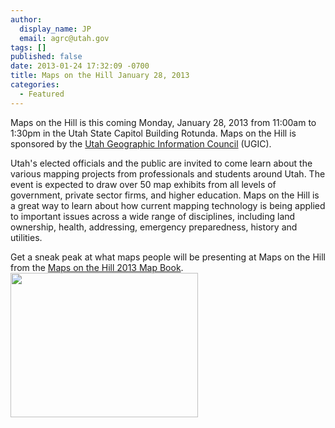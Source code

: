 ```yaml
---
author:
  display_name: JP
  email: agrc@utah.gov
tags: []
published: false
date: 2013-01-24 17:32:09 -0700
title: Maps on the Hill January 28, 2013
categories:
  - Featured
---
```

<p>Maps on the Hill is this coming Monday, January 28, 2013 from 11:00am to 1:30pm in the Utah State Capitol Building Rotunda. Maps on the Hill is sponsored by the <a href="https://ugic.org/">Utah Geographic Information Council</a> (UGIC).</p>
<p>Utah's elected officials and the public are invited to come learn about the various mapping projects from professionals and students around Utah. The event is expected to draw over 50 map exhibits from all levels of government, private sector firms, and higher education. Maps on the Hill is a great way to learn about how current mapping technology is being applied to important issues across a wide range of disciplines, including land ownership, health, addressing, emergency preparedness, history and utilities.</p>
<p>Get a sneak peak at what maps people will be presenting at Maps on the Hill from the <a href="{% link downloads/MapsontheHillMapBook2013.pdf %}" target="_blank" rel="noopener" >Maps on the Hill 2013 Map Book</a>.<br />
<img src="{% link images/MapsontheHillPRINT_trans-300x231.png %}" alt="" title="MapsontheHillPRINT_trans" width="300" height="231" class="aligncenter" /></p>

